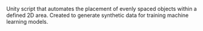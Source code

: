 Unity script that automates the placement of evenly spaced objects within a defined 2D area. Created to generate synthetic data for training machine learning models.
